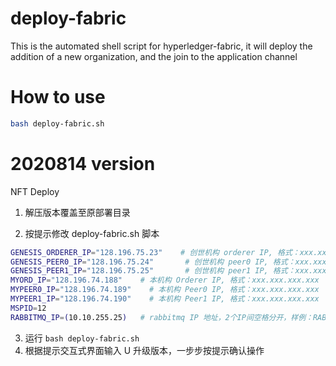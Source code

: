 # deploy-fabric
This is the automated shell script for hyperledger-fabric, it will deploy the addition of a new organization, and the join to the application channel

# How to use
```sh
bash deploy-fabric.sh
```

# 2020814 version
NFT Deploy
1. 解压版本覆盖至原部署目录

2. 按提示修改 deploy-fabric.sh 脚本
```sh
GENESIS_ORDERER_IP="128.196.75.23"    # 创世机构 orderer IP, 格式：xxx.xxx.xxx.xxx
GENESIS_PEER0_IP="128.196.75.24"       # 创世机构 peer0 IP, 格式：xxx.xxx.xxx.xxx
GENESIS_PEER1_IP="128.196.75.25"       # 创世机构 peer1 IP, 格式：xxx.xxx.xxx.xxx
MYORD_IP="128.196.74.188"    # 本机构 Orderer IP, 格式：xxx.xxx.xxx.xxx
MYPEER0_IP="128.196.74.189"    # 本机构 Peer0 IP, 格式：xxx.xxx.xxx.xxx
MYPEER1_IP="128.196.74.190"    # 本机构 Peer1 IP, 格式：xxx.xxx.xxx.xxx
MSPID=12
RABBITMQ_IP=(10.10.255.25)   # rabbitmq IP 地址，2个IP间空格分开，样例：RABBITMQ_IP=(1.1.1.1) 或 RABBITMQ_IP=(1.1.1.1 2.2.2.2)
```
3. 运行 `bash deploy-fabric.sh`
4. 根据提示交互式界面输入 U 升级版本，一步步按提示确认操作